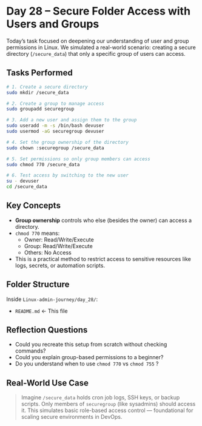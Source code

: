 # Day 28 – Secure Folder Access with Users and Groups

Today’s task focused on deepening our understanding of user and group permissions in Linux. We simulated a real-world scenario: creating a secure directory (`/secure_data`) that only a specific group of users can access.

##  Tasks Performed

```bash
# 1. Create a secure directory
sudo mkdir /secure_data

# 2. Create a group to manage access
sudo groupadd securegroup

# 3. Add a new user and assign them to the group
sudo useradd -m -s /bin/bash devuser
sudo usermod -aG securegroup devuser

# 4. Set the group ownership of the directory
sudo chown :securegroup /secure_data

# 5. Set permissions so only group members can access
sudo chmod 770 /secure_data

# 6. Test access by switching to the new user
su - devuser
cd /secure_data
```

##  Key Concepts

- **Group ownership** controls who else (besides the owner) can access a directory.
- `chmod 770` means:
  - Owner: Read/Write/Execute
  - Group: Read/Write/Execute
  - Others: No Access
- This is a practical method to restrict access to sensitive resources like logs, secrets, or automation scripts.

##  Folder Structure

Inside `Linux-admin-journey/day_28/`:
- `README.md` ← This file

## Reflection Questions

-  Could you recreate this setup from scratch without checking commands?
-  Could you explain group-based permissions to a beginner?
-  Do you understand when to use `chmod 770` vs `chmod 755` ?

## Real-World Use Case

> Imagine `/secure_data` holds cron job logs, SSH keys, or backup scripts. Only members of `securegroup` (like sysadmins) should access it. This simulates basic role-based access control — foundational for scaling secure environments in DevOps.
